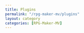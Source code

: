 ```yaml
---
title: Plugins
permalink: "/rpg-maker-mv/plugins"
layout: category
categories: [RPG-Maker-MV]
---
```

